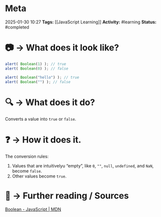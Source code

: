 # Meta
2025-01-30 10:27
**Tags:** [[JavaScript Learning]]
**Activity:** #learning 
**Status:** #completed 

# 📷 → What does it look like?
```JavaScript title:example.js
alert( Boolean(1) ); // true
alert( Boolean(0) ); // false

alert( Boolean("hello") ); // true
alert( Boolean("") ); // false
```

# 🔍 → What does it do?
Converts a value into `true` or `false`.

# ❓ → How it does it.
The conversion rules:
1. Values that are intuitivelyu “empty”, like `0`, `""`, `null`, `undefined`, and `NaN`, become `false`.
2. Other values become `true`.

# 📑 → Further reading / Sources
[Boolean - JavaScript | MDN](https://developer.mozilla.org/en-US/docs/Web/JavaScript/Reference/Global_Objects/Boolean)